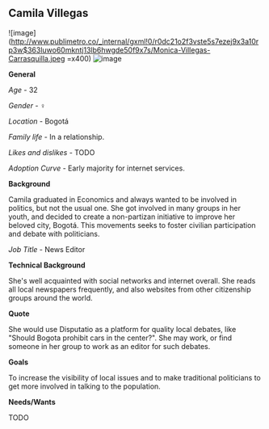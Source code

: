 Camila Villegas
---

![image](http://www.publimetro.co/_internal/gxml!0/r0dc21o2f3vste5s7ezej9x3a10rp3w$363luwo60mkntj13lb6hwgde50f9x7s/Monica-Villegas-Carrasquilla.jpeg =x400) ![image](http://maps.googleapis.com/maps/api/staticmap?center=Bogot%C3%A1&zoom=7&size=400x400)

**General**

*Age* - 32

*Gender* - ♀

*Location* - Bogotá

*Family life* - In a relationship.

*Likes and dislikes* - TODO

*Adoption Curve* - Early majority for internet services.

**Background**

Camila graduated in Economics and always wanted to be involved in politics, but not the usual one. She got involved in many groups in her youth, and decided to create a non-partizan initiative to improve her beloved city, Bogotá. This movements seeks to foster civilian participation and debate with politicians.

*Job Title* - News Editor

**Technical Background**

She's well acquainted with social networks and internet overall. She reads all local newspapers frequently, and also websites from other citizenship groups around the world.

**Quote**

She would use Disputatio as a platform for quality local debates, like "Should Bogota prohibit cars in the center?". She may work, or find someone in her group to work as an editor for such debates.

**Goals**

To increase the visibility of local issues and to make traditional politicians to get more involved in talking to the population.

**Needs/Wants**

TODO